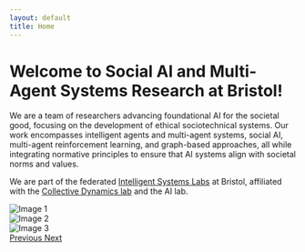 ```yaml
---
layout: default
title: Home
---
```

# Welcome to Social AI and Multi-Agent Systems Research at Bristol!

We are a team of researchers advancing foundational AI for the societal good, focusing on the development of ethical sociotechnical systems. Our work encompasses intelligent agents and multi-agent systems, social AI, multi-agent reinforcement learning, and graph-based approaches, all while integrating normative principles to ensure that AI systems align with societal norms and values.

We are part of the federated [Intelligent Systems Labs](https://www.bristol.ac.uk/research/groups/intelligent-systems/) at Bristol, affiliated with the [Collective Dynamics lab](https://uob-colldyn.github.io/) and the AI lab.

<div id="imageCarousel" class="carousel slide" data-ride="carousel">
  <div class="carousel-inner">
    <div class="carousel-item active">
      <img src="path/to/image1.jpg" class="d-block w-100" alt="Image 1">
    </div>
    <div class="carousel-item">
      <img src="path/to/image2.jpg" class="d-block w-100" alt="Image 2">
    </div>
    <div class="carousel-item">
      <img src="path/to/image3.jpg" class="d-block w-100" alt="Image 3">
    </div>
  </div>
  <a class="carousel-control-prev" href="#imageCarousel" role="button" data-slide="prev">
    <span class="carousel-control-prev-icon" aria-hidden="true"></span>
    <span class="sr-only">Previous</span>
  </a>
  <a class="carousel-control-next" href="#imageCarousel" role="button" data-slide="next">
    <span class="carousel-control-next-icon" aria-hidden="true"></span>
    <span class="sr-only">Next</span>
  </a>
</div>
